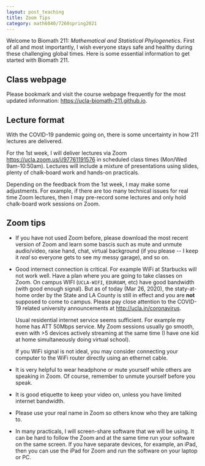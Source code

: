 ```yaml
---
layout: post_teaching
title: Zoom Tips
category: math6040/7260spring2021
---
```


Welcome to Biomath 211: *Mathematical and Statistical Phylogenetics*. First of all and most importantly, I wish everyone stays safe and healthy during these challenging global times. Here is some essential information to get started with Biomath 211.

## Class webpage

Please bookmark and visit the course webpage frequently for the most updated information:
<https://ucla-biomath-211.github.io>.

## Lecture format

With the COVID-19 pandemic going on, there is some uncertainty in how 211 lectures are delivered.

For the 1st week, I will deliver lectures via Zoom <https://ucla.zoom.us/j/97761191576> in scheduled class times (Mon/Wed 9am-10:50am).   Lectures will include a mixture of presentations using slides, plenty of chalk-board work and hands-on practicals.

Depending on the feedback from the 1st week, I may make some adjustments. For example, if there are too many technical issues for real time Zoom lectures, then I may pre-record some lectures and only hold chalk-board work sessions on Zoom.

## Zoom tips

- If you have not used Zoom before, please download the most recent version of Zoom and learn some bascis such as mute and unmute audio/video, raise hand, chat, virtual background (if you please -- I keep it _real_ so everyone gets to see my messy garage), and so on.

- Good internect connection is critical. For example WiFi at Starbucks will not work well. Have a plan where you are going to take classes on Zoom. On campus WIFI (`UCLA-WIFI`, `EDUROAM`, etc) have good bandwidth (with good enough signal). But as of today (Mar 26, 2020), the staty-at-home order by the State and LA County is still in effect and you are **not** supposed to come to campus. Please pay close attention to the COVID-19 related university announcements at <http://ucla.in/coronavirus>.

  Usual residential internet service seems sufficient. For example my home has ATT 50Mbps service. My Zoom sessions usually go smooth, even with >5 devices actively streaming at the same time (I have one kid at home simultaneously doing virtual school).

  If you WiFi signal is not ideal, you may consider connecting your computer to the WiFi router directly using an ethernet cable.

- It is very helpful to wear headphone or mute yourself while others are speaking in Zoom. Of course, remember to unmute yourself before you speak.

- It is good etiquette to keep your video on, unless you have limited internet bandwidth.

- Please use your real name in Zoom so others know who they are talking to.

- In many practicals, I will screen-share software that we will be using. It can be hard to follow the Zoom and at the same time run your software on the same screen. If you have separate devices, for example, an iPad, then you can use the iPad for Zoom and run the software on your laptop or PC.
